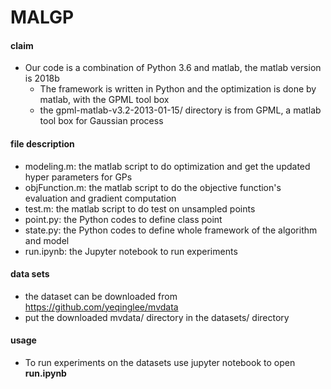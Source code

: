 # MALGP

#### claim

- Our code is a combination of Python 3.6 and matlab, the matlab version is 2018b
  - The framework is written in Python and the optimization is done by matlab, with the GPML tool box
  - the gpml-matlab-v3.2-2013-01-15/ directory is from GPML, a matlab tool box for Gaussian process

#### file description

- modeling.m: the matlab script to do optimization and get the updated hyper parameters for GPs
- objFunction.m: the matlab script to do the objective function's evaluation and gradient computation
- test.m: the matlab script to do test on unsampled points
- point.py: the Python codes to define class point
- state.py: the Python codes to define whole framework of the algorithm and model
- run.ipynb: the Jupyter notebook to run experiments

#### data sets

- the dataset can be downloaded from https://github.com/yeqinglee/mvdata
- put the downloaded mvdata/ directory in the datasets/ directory

#### usage

- To run experiments on the datasets use jupyter notebook to open **run.ipynb**

